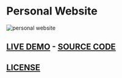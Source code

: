 # **Personal Website**
![personal website](https://user-images.githubusercontent.com/30268174/57003776-efa56e80-6bc0-11e9-819a-a25a8d92187e.png)
## [LIVE DEMO](https://iamchrisjim.com/)    -     [SOURCE CODE](https://codepen.io/liljimbos/pen/RgxryK)
## [LICENSE](https://github.com/chrisjim316/Personal-Portfolio-/blob/master/LICENSE)
